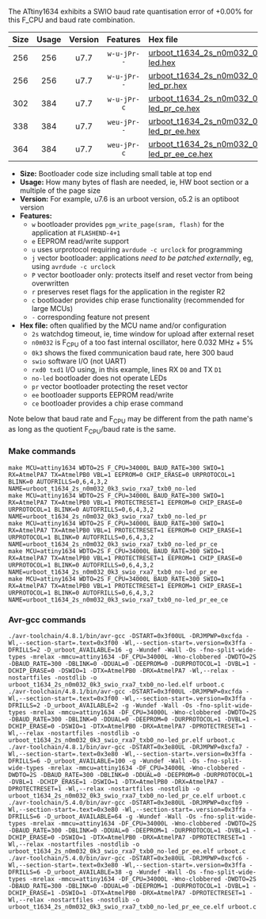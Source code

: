 The ATtiny1634 exhibits a SWIO baud rate quantisation error of +0.00% for this F_CPU and baud rate combination.

|Size|Usage|Version|Features|Hex file|
|:-:|:-:|:-:|:-:|:--|
|256|256|u7.7|`w-u-jPr--`|[urboot_t1634_2s_n0m032_0k3_swio_rxa7_txb0_no-led.hex](https://raw.githubusercontent.com/stefanrueger/urboot.hex/main/mcus/attiny1634/watchdog_2_s/internal_oscillator_n%2B6.25%25/%2B0m032000_hz/%2B%2B%2B0k3_baud/uart0_rxa7_txb0/no-led/urboot_t1634_2s_n0m032_0k3_swio_rxa7_txb0_no-led.hex)|
|256|256|u7.7|`w-u-jPr--`|[urboot_t1634_2s_n0m032_0k3_swio_rxa7_txb0_no-led_pr.hex](https://raw.githubusercontent.com/stefanrueger/urboot.hex/main/mcus/attiny1634/watchdog_2_s/internal_oscillator_n%2B6.25%25/%2B0m032000_hz/%2B%2B%2B0k3_baud/uart0_rxa7_txb0/no-led/urboot_t1634_2s_n0m032_0k3_swio_rxa7_txb0_no-led_pr.hex)|
|302|384|u7.7|`w-u-jPr-c`|[urboot_t1634_2s_n0m032_0k3_swio_rxa7_txb0_no-led_pr_ce.hex](https://raw.githubusercontent.com/stefanrueger/urboot.hex/main/mcus/attiny1634/watchdog_2_s/internal_oscillator_n%2B6.25%25/%2B0m032000_hz/%2B%2B%2B0k3_baud/uart0_rxa7_txb0/no-led/urboot_t1634_2s_n0m032_0k3_swio_rxa7_txb0_no-led_pr_ce.hex)|
|338|384|u7.7|`weu-jPr--`|[urboot_t1634_2s_n0m032_0k3_swio_rxa7_txb0_no-led_pr_ee.hex](https://raw.githubusercontent.com/stefanrueger/urboot.hex/main/mcus/attiny1634/watchdog_2_s/internal_oscillator_n%2B6.25%25/%2B0m032000_hz/%2B%2B%2B0k3_baud/uart0_rxa7_txb0/no-led/urboot_t1634_2s_n0m032_0k3_swio_rxa7_txb0_no-led_pr_ee.hex)|
|364|384|u7.7|`weu-jPr-c`|[urboot_t1634_2s_n0m032_0k3_swio_rxa7_txb0_no-led_pr_ee_ce.hex](https://raw.githubusercontent.com/stefanrueger/urboot.hex/main/mcus/attiny1634/watchdog_2_s/internal_oscillator_n%2B6.25%25/%2B0m032000_hz/%2B%2B%2B0k3_baud/uart0_rxa7_txb0/no-led/urboot_t1634_2s_n0m032_0k3_swio_rxa7_txb0_no-led_pr_ee_ce.hex)|

- **Size:** Bootloader code size including small table at top end
- **Usage:** How many bytes of flash are needed, ie, HW boot section or a multiple of the page size
- **Version:** For example, u7.6 is an urboot version, o5.2 is an optiboot version
- **Features:**
  + `w` bootloader provides `pgm_write_page(sram, flash)` for the application at `FLASHEND-4+1`
  + `e` EEPROM read/write support
  + `u` uses urprotocol requiring `avrdude -c urclock` for programming
  + `j` vector bootloader: applications *need to be patched externally*, eg, using `avrdude -c urclock`
  + `P` vector bootloader only: protects itself and reset vector from being overwritten
  + `r` preserves reset flags for the application in the register R2
  + `c` bootloader provides chip erase functionality (recommended for large MCUs)
  + `-` corresponding feature not present
- **Hex file:** often qualified by the MCU name and/or configuration
  + `2s` watchdog timeout, ie, time window for upload after external reset
  + `n0m032` is F<sub>CPU</sub> of a too fast internal oscillator, here 0.032 MHz + 5%
  + `0k3` shows the fixed communication baud rate, here 300 baud
  + `swio` software I/O (not UART)
  + `rxd0 txd1` I/O using, in this example, lines RX `D0` and TX `D1`
  + `no-led` bootloader does not operate LEDs
  + `pr` vector bootloader protecting the reset vector
  + `ee` bootloader supports EEPROM read/write
  + `ce` bootloader provides a chip erase command


Note below that baud rate and F<sub>CPU</sub> may be different from the path name's as long as the quotient F<sub>CPU</sub>/baud rate is the same.

### Make commands
```
make MCU=attiny1634 WDTO=2S F_CPU=34000L BAUD_RATE=300 SWIO=1 RX=AtmelPA7 TX=AtmelPB0 VBL=1 EEPROM=0 CHIP_ERASE=0 URPROTOCOL=1 BLINK=0 AUTOFRILLS=0,6,4,3,2 NAME=urboot_t1634_2s_n0m032_0k3_swio_rxa7_txb0_no-led
make MCU=attiny1634 WDTO=2S F_CPU=34000L BAUD_RATE=300 SWIO=1 RX=AtmelPA7 TX=AtmelPB0 VBL=1 PROTECTRESET=1 EEPROM=0 CHIP_ERASE=0 URPROTOCOL=1 BLINK=0 AUTOFRILLS=0,6,4,3,2 NAME=urboot_t1634_2s_n0m032_0k3_swio_rxa7_txb0_no-led_pr
make MCU=attiny1634 WDTO=2S F_CPU=34000L BAUD_RATE=300 SWIO=1 RX=AtmelPA7 TX=AtmelPB0 VBL=1 PROTECTRESET=1 EEPROM=0 CHIP_ERASE=1 URPROTOCOL=1 BLINK=0 AUTOFRILLS=0,6,4,3,2 NAME=urboot_t1634_2s_n0m032_0k3_swio_rxa7_txb0_no-led_pr_ce
make MCU=attiny1634 WDTO=2S F_CPU=34000L BAUD_RATE=300 SWIO=1 RX=AtmelPA7 TX=AtmelPB0 VBL=1 PROTECTRESET=1 EEPROM=1 CHIP_ERASE=0 URPROTOCOL=1 BLINK=0 AUTOFRILLS=0,6,4,3,2 NAME=urboot_t1634_2s_n0m032_0k3_swio_rxa7_txb0_no-led_pr_ee
make MCU=attiny1634 WDTO=2S F_CPU=34000L BAUD_RATE=300 SWIO=1 RX=AtmelPA7 TX=AtmelPB0 VBL=1 PROTECTRESET=1 EEPROM=1 CHIP_ERASE=1 URPROTOCOL=1 BLINK=0 AUTOFRILLS=0,6,4,3,2 NAME=urboot_t1634_2s_n0m032_0k3_swio_rxa7_txb0_no-led_pr_ee_ce
```

### Avr-gcc commands
```
./avr-toolchain/4.8.1/bin/avr-gcc -DSTART=0x3f00UL -DRJMPWP=0xcfda -Wl,--section-start=.text=0x3f00 -Wl,--section-start=.version=0x3ffa -DFRILLS=2 -D_urboot_AVAILABLE=16 -g -Wundef -Wall -Os -fno-split-wide-types -mrelax -mmcu=attiny1634 -DF_CPU=34000L -Wno-clobbered -DWDTO=2S -DBAUD_RATE=300 -DBLINK=0 -DDUAL=0 -DEEPROM=0 -DURPROTOCOL=1 -DVBL=1 -DCHIP_ERASE=0 -DSWIO=1 -DTX=AtmelPB0 -DRX=AtmelPA7 -Wl,--relax -nostartfiles -nostdlib -o urboot_t1634_2s_n0m032_0k3_swio_rxa7_txb0_no-led.elf urboot.c
./avr-toolchain/4.8.1/bin/avr-gcc -DSTART=0x3f00UL -DRJMPWP=0xcfda -Wl,--section-start=.text=0x3f00 -Wl,--section-start=.version=0x3ffa -DFRILLS=2 -D_urboot_AVAILABLE=2 -g -Wundef -Wall -Os -fno-split-wide-types -mrelax -mmcu=attiny1634 -DF_CPU=34000L -Wno-clobbered -DWDTO=2S -DBAUD_RATE=300 -DBLINK=0 -DDUAL=0 -DEEPROM=0 -DURPROTOCOL=1 -DVBL=1 -DCHIP_ERASE=0 -DSWIO=1 -DTX=AtmelPB0 -DRX=AtmelPA7 -DPROTECTRESET=1 -Wl,--relax -nostartfiles -nostdlib -o urboot_t1634_2s_n0m032_0k3_swio_rxa7_txb0_no-led_pr.elf urboot.c
./avr-toolchain/4.8.1/bin/avr-gcc -DSTART=0x3e80UL -DRJMPWP=0xcfa7 -Wl,--section-start=.text=0x3e80 -Wl,--section-start=.version=0x3ffa -DFRILLS=6 -D_urboot_AVAILABLE=100 -g -Wundef -Wall -Os -fno-split-wide-types -mrelax -mmcu=attiny1634 -DF_CPU=34000L -Wno-clobbered -DWDTO=2S -DBAUD_RATE=300 -DBLINK=0 -DDUAL=0 -DEEPROM=0 -DURPROTOCOL=1 -DVBL=1 -DCHIP_ERASE=1 -DSWIO=1 -DTX=AtmelPB0 -DRX=AtmelPA7 -DPROTECTRESET=1 -Wl,--relax -nostartfiles -nostdlib -o urboot_t1634_2s_n0m032_0k3_swio_rxa7_txb0_no-led_pr_ce.elf urboot.c
./avr-toolchain/5.4.0/bin/avr-gcc -DSTART=0x3e80UL -DRJMPWP=0xcfb9 -Wl,--section-start=.text=0x3e80 -Wl,--section-start=.version=0x3ffa -DFRILLS=6 -D_urboot_AVAILABLE=64 -g -Wundef -Wall -Os -fno-split-wide-types -mrelax -mmcu=attiny1634 -DF_CPU=34000L -Wno-clobbered -DWDTO=2S -DBAUD_RATE=300 -DBLINK=0 -DDUAL=0 -DEEPROM=1 -DURPROTOCOL=1 -DVBL=1 -DCHIP_ERASE=0 -DSWIO=1 -DTX=AtmelPB0 -DRX=AtmelPA7 -DPROTECTRESET=1 -Wl,--relax -nostartfiles -nostdlib -o urboot_t1634_2s_n0m032_0k3_swio_rxa7_txb0_no-led_pr_ee.elf urboot.c
./avr-toolchain/5.4.0/bin/avr-gcc -DSTART=0x3e80UL -DRJMPWP=0xcfc6 -Wl,--section-start=.text=0x3e80 -Wl,--section-start=.version=0x3ffa -DFRILLS=6 -D_urboot_AVAILABLE=38 -g -Wundef -Wall -Os -fno-split-wide-types -mrelax -mmcu=attiny1634 -DF_CPU=34000L -Wno-clobbered -DWDTO=2S -DBAUD_RATE=300 -DBLINK=0 -DDUAL=0 -DEEPROM=1 -DURPROTOCOL=1 -DVBL=1 -DCHIP_ERASE=1 -DSWIO=1 -DTX=AtmelPB0 -DRX=AtmelPA7 -DPROTECTRESET=1 -Wl,--relax -nostartfiles -nostdlib -o urboot_t1634_2s_n0m032_0k3_swio_rxa7_txb0_no-led_pr_ee_ce.elf urboot.c
```

